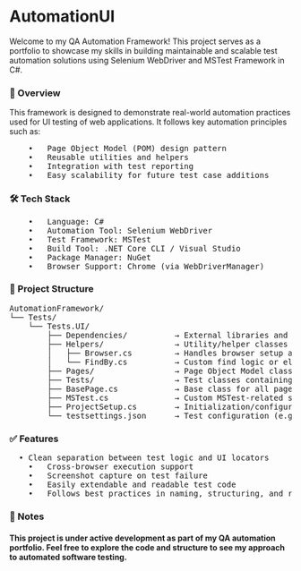 # AutomationUI
Welcome to my QA Automation Framework! This project serves as a portfolio to showcase my skills in building maintainable and scalable test automation solutions using Selenium WebDriver and MSTest Framework in C#.

### 🚀 Overview
This framework is designed to demonstrate real-world automation practices used for UI testing of web applications. It follows key automation principles such as:
<pre>
	•	Page Object Model (POM) design pattern
	•	Reusable utilities and helpers
	•	Integration with test reporting
	•	Easy scalability for future test case additions
</pre>

### 🛠️ Tech Stack
<pre>
	•	Language: C#
	•	Automation Tool: Selenium WebDriver
	•	Test Framework: MSTest
	•	Build Tool: .NET Core CLI / Visual Studio
	•	Package Manager: NuGet
	•	Browser Support: Chrome (via WebDriverManager)
</pre>
### 📁 Project Structure
<pre>
AutomationFramework/
└── Tests/
    └── Tests.UI/
        ├── Dependencies/          → External libraries and packages
        ├── Helpers/               → Utility/helper classes
        │   ├── Browser.cs         → Handles browser setup and WebDriver management
        │   └── FindBy.cs          → Custom find logic or element locators
        ├── Pages/                 → Page Object Model classes
        ├── Tests/                 → Test classes containing MSTest test cases
        ├── BasePage.cs            → Base class for all page objects
        ├── MSTest.cs              → Custom MSTest-related setup (e.g., attributes, base test class)
        ├── ProjectSetup.cs        → Initialization/configuration logic
        └── testsettings.json      → Test configuration (e.g., environment, browser)
</pre>
### ✅ Features
<pre>
  •	Clean separation between test logic and UI locators
	•	Cross-browser execution support
	•	Screenshot capture on test failure
	•	Easily extendable and readable test code
	•	Follows best practices in naming, structuring, and reusability
</pre>
### 📌 Notes
#### This project is under active development as part of my QA automation portfolio. Feel free to explore the code and structure to see my approach to automated software testing.
